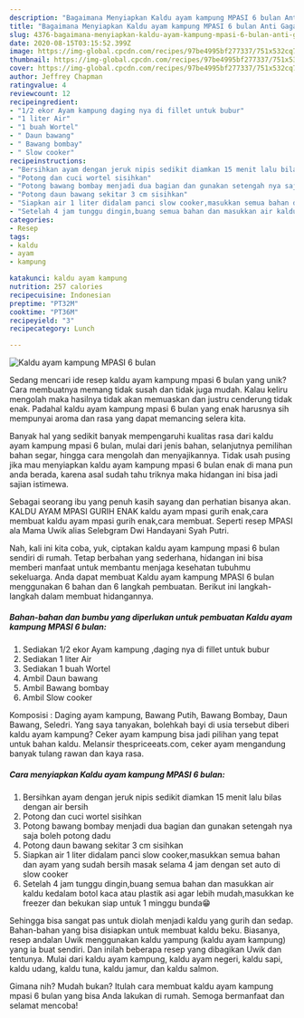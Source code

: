 ```yaml
---
description: "Bagaimana Menyiapkan Kaldu ayam kampung MPASI 6 bulan Anti Gagal"
title: "Bagaimana Menyiapkan Kaldu ayam kampung MPASI 6 bulan Anti Gagal"
slug: 4376-bagaimana-menyiapkan-kaldu-ayam-kampung-mpasi-6-bulan-anti-gagal
date: 2020-08-15T03:15:52.399Z
image: https://img-global.cpcdn.com/recipes/97be4995bf277337/751x532cq70/kaldu-ayam-kampung-mpasi-6-bulan-foto-resep-utama.jpg
thumbnail: https://img-global.cpcdn.com/recipes/97be4995bf277337/751x532cq70/kaldu-ayam-kampung-mpasi-6-bulan-foto-resep-utama.jpg
cover: https://img-global.cpcdn.com/recipes/97be4995bf277337/751x532cq70/kaldu-ayam-kampung-mpasi-6-bulan-foto-resep-utama.jpg
author: Jeffrey Chapman
ratingvalue: 4
reviewcount: 12
recipeingredient:
- "1/2 ekor Ayam kampung daging nya di fillet untuk bubur"
- "1 liter Air"
- "1 buah Wortel"
- " Daun bawang"
- " Bawang bombay"
- " Slow cooker"
recipeinstructions:
- "Bersihkan ayam dengan jeruk nipis sedikit diamkan 15 menit lalu bilas dengan air bersih"
- "Potong dan cuci wortel sisihkan"
- "Potong bawang bombay menjadi dua bagian dan gunakan setengah nya saja boleh potong dadu"
- "Potong daun bawang sekitar 3 cm sisihkan"
- "Siapkan air 1 liter didalam panci slow cooker,masukkan semua bahan dan ayam yang sudah bersih masak selama 4 jam dengan set auto di slow cooker"
- "Setelah 4 jam tunggu dingin,buang semua bahan dan masukkan air kaldu kedalam botol kaca atau plastik asi agar lebih mudah,masukkan ke freezer dan bekukan siap untuk 1 minggu bunda😁"
categories:
- Resep
tags:
- kaldu
- ayam
- kampung

katakunci: kaldu ayam kampung 
nutrition: 257 calories
recipecuisine: Indonesian
preptime: "PT32M"
cooktime: "PT36M"
recipeyield: "3"
recipecategory: Lunch

---
```



![Kaldu ayam kampung MPASI 6 bulan](https://img-global.cpcdn.com/recipes/97be4995bf277337/751x532cq70/kaldu-ayam-kampung-mpasi-6-bulan-foto-resep-utama.jpg)

Sedang mencari ide resep kaldu ayam kampung mpasi 6 bulan yang unik? Cara membuatnya memang tidak susah dan tidak juga mudah. Kalau keliru mengolah maka hasilnya tidak akan memuaskan dan justru cenderung tidak enak. Padahal kaldu ayam kampung mpasi 6 bulan yang enak harusnya sih mempunyai aroma dan rasa yang dapat memancing selera kita.

Banyak hal yang sedikit banyak mempengaruhi kualitas rasa dari kaldu ayam kampung mpasi 6 bulan, mulai dari jenis bahan, selanjutnya pemilihan bahan segar, hingga cara mengolah dan menyajikannya. Tidak usah pusing jika mau menyiapkan kaldu ayam kampung mpasi 6 bulan enak di mana pun anda berada, karena asal sudah tahu triknya maka hidangan ini bisa jadi sajian istimewa.

Sebagai seorang ibu yang penuh kasih sayang dan perhatian bisanya akan. KALDU AYAM MPASI GURIH ENAK kaldu ayam mpasi gurih enak,cara membuat kaldu ayam mpasi gurih enak,cara membuat. Seperti resep MPASI ala Mama Uwik alias Selebgram Dwi Handayani Syah Putri.


Nah, kali ini kita coba, yuk, ciptakan kaldu ayam kampung mpasi 6 bulan sendiri di rumah. Tetap berbahan yang sederhana, hidangan ini bisa memberi manfaat untuk membantu menjaga kesehatan tubuhmu sekeluarga. Anda dapat membuat Kaldu ayam kampung MPASI 6 bulan menggunakan 6 bahan dan 6 langkah pembuatan. Berikut ini langkah-langkah dalam membuat hidangannya.

<!--inarticleads1-->

##### Bahan-bahan dan bumbu yang diperlukan untuk pembuatan Kaldu ayam kampung MPASI 6 bulan:

1. Sediakan 1/2 ekor Ayam kampung ,daging nya di fillet untuk bubur
1. Sediakan 1 liter Air
1. Sediakan 1 buah Wortel
1. Ambil  Daun bawang
1. Ambil  Bawang bombay
1. Ambil  Slow cooker


Komposisi : Daging ayam kampung, Bawang Putih, Bawang Bombay, Daun Bawang, Seledri. Yang saya tanyakan, bolehkah bayi di usia tersebut diberi kaldu ayam kampung? Ceker ayam kampung bisa jadi pilihan yang tepat untuk bahan kaldu. Melansir thespriceeats.com, ceker ayam mengandung banyak tulang rawan dan kaya rasa. 

<!--inarticleads2-->

##### Cara menyiapkan Kaldu ayam kampung MPASI 6 bulan:

1. Bersihkan ayam dengan jeruk nipis sedikit diamkan 15 menit lalu bilas dengan air bersih
1. Potong dan cuci wortel sisihkan
1. Potong bawang bombay menjadi dua bagian dan gunakan setengah nya saja boleh potong dadu
1. Potong daun bawang sekitar 3 cm sisihkan
1. Siapkan air 1 liter didalam panci slow cooker,masukkan semua bahan dan ayam yang sudah bersih masak selama 4 jam dengan set auto di slow cooker
1. Setelah 4 jam tunggu dingin,buang semua bahan dan masukkan air kaldu kedalam botol kaca atau plastik asi agar lebih mudah,masukkan ke freezer dan bekukan siap untuk 1 minggu bunda😁


Sehingga bisa sangat pas untuk diolah menjadi kaldu yang gurih dan sedap. Bahan-bahan yang bisa disiapkan untuk membuat kaldu beku. Biasanya, resep andalan Uwik menggunakan kaldu yampung (kaldu ayam kampung) yang ia buat sendiri. Dan inilah beberapa resep yang dibagikan Uwik dan tentunya. Mulai dari kaldu ayam kampung, kaldu ayam negeri, kaldu sapi, kaldu udang, kaldu tuna, kaldu jamur, dan kaldu salmon. 

Gimana nih? Mudah bukan? Itulah cara membuat kaldu ayam kampung mpasi 6 bulan yang bisa Anda lakukan di rumah. Semoga bermanfaat dan selamat mencoba!
